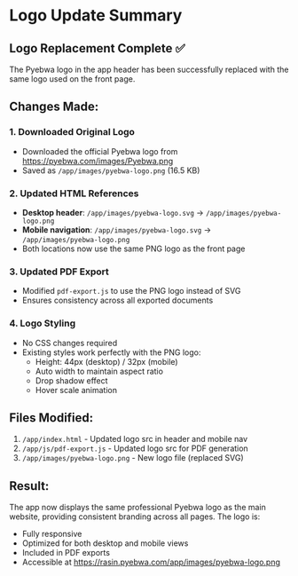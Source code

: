 # Logo Update Summary

## Logo Replacement Complete ✅

The Pyebwa logo in the app header has been successfully replaced with the same logo used on the front page.

## Changes Made:

### 1. Downloaded Original Logo
- Downloaded the official Pyebwa logo from https://pyebwa.com/images/Pyebwa.png
- Saved as `/app/images/pyebwa-logo.png` (16.5 KB)

### 2. Updated HTML References
- **Desktop header**: `/app/images/pyebwa-logo.svg` → `/app/images/pyebwa-logo.png`
- **Mobile navigation**: `/app/images/pyebwa-logo.svg` → `/app/images/pyebwa-logo.png`
- Both locations now use the same PNG logo as the front page

### 3. Updated PDF Export
- Modified `pdf-export.js` to use the PNG logo instead of SVG
- Ensures consistency across all exported documents

### 4. Logo Styling
- No CSS changes required
- Existing styles work perfectly with the PNG logo:
  - Height: 44px (desktop) / 32px (mobile)
  - Auto width to maintain aspect ratio
  - Drop shadow effect
  - Hover scale animation

## Files Modified:
1. `/app/index.html` - Updated logo src in header and mobile nav
2. `/app/js/pdf-export.js` - Updated logo src for PDF generation
3. `/app/images/pyebwa-logo.png` - New logo file (replaced SVG)

## Result:
The app now displays the same professional Pyebwa logo as the main website, providing consistent branding across all pages. The logo is:
- Fully responsive
- Optimized for both desktop and mobile views
- Included in PDF exports
- Accessible at https://rasin.pyebwa.com/app/images/pyebwa-logo.png